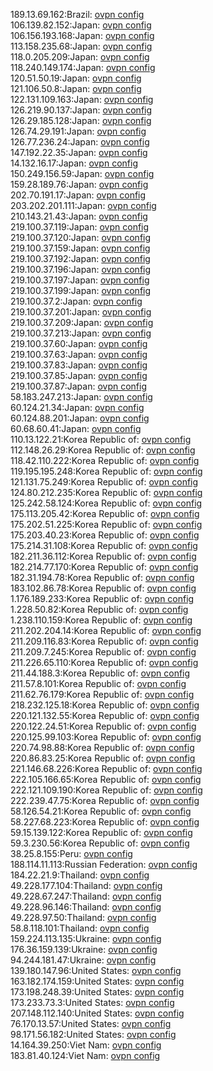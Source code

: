 189.13.69.162:Brazil: [ovpn config](vpn/189_13_69_162.ovpn)  
106.139.82.152:Japan: [ovpn config](vpn/106_139_82_152.ovpn)  
106.156.193.168:Japan: [ovpn config](vpn/106_156_193_168.ovpn)  
113.158.235.68:Japan: [ovpn config](vpn/113_158_235_68.ovpn)  
118.0.205.209:Japan: [ovpn config](vpn/118_0_205_209.ovpn)  
118.240.149.174:Japan: [ovpn config](vpn/118_240_149_174.ovpn)  
120.51.50.19:Japan: [ovpn config](vpn/120_51_50_19.ovpn)  
121.106.50.8:Japan: [ovpn config](vpn/121_106_50_8.ovpn)  
122.131.109.163:Japan: [ovpn config](vpn/122_131_109_163.ovpn)  
126.219.90.137:Japan: [ovpn config](vpn/126_219_90_137.ovpn)  
126.29.185.128:Japan: [ovpn config](vpn/126_29_185_128.ovpn)  
126.74.29.191:Japan: [ovpn config](vpn/126_74_29_191.ovpn)  
126.77.236.24:Japan: [ovpn config](vpn/126_77_236_24.ovpn)  
147.192.22.35:Japan: [ovpn config](vpn/147_192_22_35.ovpn)  
14.132.16.17:Japan: [ovpn config](vpn/14_132_16_17.ovpn)  
150.249.156.59:Japan: [ovpn config](vpn/150_249_156_59.ovpn)  
159.28.189.76:Japan: [ovpn config](vpn/159_28_189_76.ovpn)  
202.70.191.17:Japan: [ovpn config](vpn/202_70_191_17.ovpn)  
203.202.201.111:Japan: [ovpn config](vpn/203_202_201_111.ovpn)  
210.143.21.43:Japan: [ovpn config](vpn/210_143_21_43.ovpn)  
219.100.37.119:Japan: [ovpn config](vpn/219_100_37_119.ovpn)  
219.100.37.120:Japan: [ovpn config](vpn/219_100_37_120.ovpn)  
219.100.37.159:Japan: [ovpn config](vpn/219_100_37_159.ovpn)  
219.100.37.192:Japan: [ovpn config](vpn/219_100_37_192.ovpn)  
219.100.37.196:Japan: [ovpn config](vpn/219_100_37_196.ovpn)  
219.100.37.197:Japan: [ovpn config](vpn/219_100_37_197.ovpn)  
219.100.37.199:Japan: [ovpn config](vpn/219_100_37_199.ovpn)  
219.100.37.2:Japan: [ovpn config](vpn/219_100_37_2.ovpn)  
219.100.37.201:Japan: [ovpn config](vpn/219_100_37_201.ovpn)  
219.100.37.209:Japan: [ovpn config](vpn/219_100_37_209.ovpn)  
219.100.37.213:Japan: [ovpn config](vpn/219_100_37_213.ovpn)  
219.100.37.60:Japan: [ovpn config](vpn/219_100_37_60.ovpn)  
219.100.37.63:Japan: [ovpn config](vpn/219_100_37_63.ovpn)  
219.100.37.83:Japan: [ovpn config](vpn/219_100_37_83.ovpn)  
219.100.37.85:Japan: [ovpn config](vpn/219_100_37_85.ovpn)  
219.100.37.87:Japan: [ovpn config](vpn/219_100_37_87.ovpn)  
58.183.247.213:Japan: [ovpn config](vpn/58_183_247_213.ovpn)  
60.124.21.34:Japan: [ovpn config](vpn/60_124_21_34.ovpn)  
60.124.88.201:Japan: [ovpn config](vpn/60_124_88_201.ovpn)  
60.68.60.41:Japan: [ovpn config](vpn/60_68_60_41.ovpn)  
110.13.122.21:Korea Republic of: [ovpn config](vpn/110_13_122_21.ovpn)  
112.148.26.29:Korea Republic of: [ovpn config](vpn/112_148_26_29.ovpn)  
118.42.110.222:Korea Republic of: [ovpn config](vpn/118_42_110_222.ovpn)  
119.195.195.248:Korea Republic of: [ovpn config](vpn/119_195_195_248.ovpn)  
121.131.75.249:Korea Republic of: [ovpn config](vpn/121_131_75_249.ovpn)  
124.80.212.235:Korea Republic of: [ovpn config](vpn/124_80_212_235.ovpn)  
125.242.58.124:Korea Republic of: [ovpn config](vpn/125_242_58_124.ovpn)  
175.113.205.42:Korea Republic of: [ovpn config](vpn/175_113_205_42.ovpn)  
175.202.51.225:Korea Republic of: [ovpn config](vpn/175_202_51_225.ovpn)  
175.203.40.23:Korea Republic of: [ovpn config](vpn/175_203_40_23.ovpn)  
175.214.31.108:Korea Republic of: [ovpn config](vpn/175_214_31_108.ovpn)  
182.211.36.112:Korea Republic of: [ovpn config](vpn/182_211_36_112.ovpn)  
182.214.77.170:Korea Republic of: [ovpn config](vpn/182_214_77_170.ovpn)  
182.31.194.78:Korea Republic of: [ovpn config](vpn/182_31_194_78.ovpn)  
183.102.86.78:Korea Republic of: [ovpn config](vpn/183_102_86_78.ovpn)  
1.176.189.233:Korea Republic of: [ovpn config](vpn/1_176_189_233.ovpn)  
1.228.50.82:Korea Republic of: [ovpn config](vpn/1_228_50_82.ovpn)  
1.238.110.159:Korea Republic of: [ovpn config](vpn/1_238_110_159.ovpn)  
211.202.204.14:Korea Republic of: [ovpn config](vpn/211_202_204_14.ovpn)  
211.209.116.83:Korea Republic of: [ovpn config](vpn/211_209_116_83.ovpn)  
211.209.7.245:Korea Republic of: [ovpn config](vpn/211_209_7_245.ovpn)  
211.226.65.110:Korea Republic of: [ovpn config](vpn/211_226_65_110.ovpn)  
211.44.188.3:Korea Republic of: [ovpn config](vpn/211_44_188_3.ovpn)  
211.57.8.101:Korea Republic of: [ovpn config](vpn/211_57_8_101.ovpn)  
211.62.76.179:Korea Republic of: [ovpn config](vpn/211_62_76_179.ovpn)  
218.232.125.18:Korea Republic of: [ovpn config](vpn/218_232_125_18.ovpn)  
220.121.132.55:Korea Republic of: [ovpn config](vpn/220_121_132_55.ovpn)  
220.122.24.51:Korea Republic of: [ovpn config](vpn/220_122_24_51.ovpn)  
220.125.99.103:Korea Republic of: [ovpn config](vpn/220_125_99_103.ovpn)  
220.74.98.88:Korea Republic of: [ovpn config](vpn/220_74_98_88.ovpn)  
220.86.83.25:Korea Republic of: [ovpn config](vpn/220_86_83_25.ovpn)  
221.146.68.226:Korea Republic of: [ovpn config](vpn/221_146_68_226.ovpn)  
222.105.166.65:Korea Republic of: [ovpn config](vpn/222_105_166_65.ovpn)  
222.121.109.190:Korea Republic of: [ovpn config](vpn/222_121_109_190.ovpn)  
222.239.47.75:Korea Republic of: [ovpn config](vpn/222_239_47_75.ovpn)  
58.126.54.21:Korea Republic of: [ovpn config](vpn/58_126_54_21.ovpn)  
58.227.68.223:Korea Republic of: [ovpn config](vpn/58_227_68_223.ovpn)  
59.15.139.122:Korea Republic of: [ovpn config](vpn/59_15_139_122.ovpn)  
59.3.230.56:Korea Republic of: [ovpn config](vpn/59_3_230_56.ovpn)  
38.25.8.155:Peru: [ovpn config](vpn/38_25_8_155.ovpn)  
188.114.11.113:Russian Federation: [ovpn config](vpn/188_114_11_113.ovpn)  
184.22.21.9:Thailand: [ovpn config](vpn/184_22_21_9.ovpn)  
49.228.177.104:Thailand: [ovpn config](vpn/49_228_177_104.ovpn)  
49.228.67.247:Thailand: [ovpn config](vpn/49_228_67_247.ovpn)  
49.228.96.146:Thailand: [ovpn config](vpn/49_228_96_146.ovpn)  
49.228.97.50:Thailand: [ovpn config](vpn/49_228_97_50.ovpn)  
58.8.118.101:Thailand: [ovpn config](vpn/58_8_118_101.ovpn)  
159.224.113.135:Ukraine: [ovpn config](vpn/159_224_113_135.ovpn)  
176.36.159.139:Ukraine: [ovpn config](vpn/176_36_159_139.ovpn)  
94.244.181.47:Ukraine: [ovpn config](vpn/94_244_181_47.ovpn)  
139.180.147.96:United States: [ovpn config](vpn/139_180_147_96.ovpn)  
163.182.174.159:United States: [ovpn config](vpn/163_182_174_159.ovpn)  
173.198.248.39:United States: [ovpn config](vpn/173_198_248_39.ovpn)  
173.233.73.3:United States: [ovpn config](vpn/173_233_73_3.ovpn)  
207.148.112.140:United States: [ovpn config](vpn/207_148_112_140.ovpn)  
76.170.13.57:United States: [ovpn config](vpn/76_170_13_57.ovpn)  
98.171.56.182:United States: [ovpn config](vpn/98_171_56_182.ovpn)  
14.164.39.250:Viet Nam: [ovpn config](vpn/14_164_39_250.ovpn)  
183.81.40.124:Viet Nam: [ovpn config](vpn/183_81_40_124.ovpn)  

